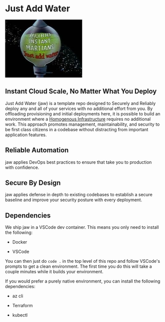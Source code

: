 # Just Add Water

![Just Add Water](images/martians.png)

## Instant Cloud Scale, No Matter What You Deploy

Just Add Water (jaw) is a template repo designed to Securely and Reliably deploy any and all of your services with no additional effort from you.  By offloading provisioning and initial deployments here, it is possible to build an environment where a [Homogenous Infrastructure](link) requires no additional work.  This approach promotes management, maintainability, and security to be first class citizens in a codebase without distracting from important application features.

## Reliable Automation

jaw applies DevOps best practices to ensure that take you to production with confidence.

## Secure By Design

jaw applies defense in depth to existing codebases to establish a secure baseline and improve your security posture with every deployment.

## Dependencies

We ship jaw in a VSCode dev container.  This means you only need to install the following:

- Docker

- VSCode

You can then just do `code .` in the top level of this repo and follow VSCode's prompts to get a clean environment.  The first time you do this will take a couple
minutes while it builds your environment.

If you would prefer a purely native environment, you can install the following dependencies:

- az cli

- Terraform

- kubectl

